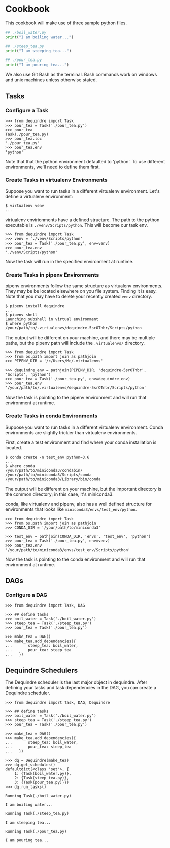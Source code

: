
# Cookbook

This cookbook will make use of three sample python files.

```boil_water.py
## ./boil_water.py
print("I am boiling water...")
```

```steep_tea.py
## ./steep_tea.py
print("I am steeping tea...")
```

```pour_tea.py
## ./pour_tea.py
print("I am pouring tea...")
```

We also use Git Bash as the terminal. Bash commands work on windows and unix machines unless otherwise stated.

## Tasks

### Configure a Task

```config-tasks-1
>>> from dequindre import Task
>>> pour_tea = Task('./pour_tea.py')
>>> pour_tea
Task(./pour_tea.py)
>>> pour_tea.loc
'./pour_tea.py'
>>> pour_tea.env
'python'
```

Note that that the python environment defaulted to 'python'. To use different environments, we'll need to define them first.

### Create Tasks in virtualenv Environments

Suppose you want to run tasks in a different virtualenv environment. Let's define a virtualenv environment:

```venv
$ virtualenv venv
...
```

virtualenv envirionments have a defined structure. The path to the python executable is `./venv/Scripts/python`. This will become our task env.

```virtualenv-task
>>> from dequindre import Task
>>> venv = './venv/Scripts/python'
>>> pour_tea = Task('./pour_tea.py', env=venv)
>>> pour_tea.env
'./venv/Scripts/python'
```

Now the task will run in the specified environment at runtime.

### Create Tasks in pipenv Environments

pipenv environments follow the same structure as virtualenv environments. They may be be located elsewhere on you file system. Finding it is easy. Note that you may have to delete your recently created `venv` directory.

```pipenv
$ pipenv install dequindre
...
$ pipenv shell
Launching subshell in virtual environment
$ where python
/your/path/to/.virtualenvs/dequindre-5srOTnbr/Scripts/python
```

The output will be different on your machine, and there may be multiple paths, but the pipenv path will include the `.virtualenvs/` directory.

```pipenv-task
>>> from dequindre import Task
>>> from os.path import join as pathjoin
>>> PIPENV_DIR = '/c/Users/Me/.virtualenvs'

>>> dequindre_env = pathjoin(PIPENV_DIR, 'dequindre-5srOTnbr', 'Scripts', 'python')
>>> pour_tea = Task('./pour_tea.py', env=dequindre_env)
>>> pour_tea.env
'/your/path/to/.virtualenvs/dequindre-5srOTnbr/Scripts/python'
```

Now the task is pointing to the pipenv environment and will run that environment at runtime.

### Create Tasks in conda Environments

Suppose you want to run tasks in a different virtualenv environment. Conda environments are slightly trickier than virtualenv environments.

First, create a test environment and find where your conda installation is located.

```conda
$ conda create -n test_env python=3.6
...
$ where conda
/your/path/to/miniconda3/condabin/
/your/path/to/miniconda3/Scripts/conda
/your/path/to/miniconda3/Library/bin/conda
```

The output will be different on your machine, but the important directory is the common directory; in this case, it's miniconda3.

conda, like virtualenv and pipenv, also has a well defined structure for environments that looks like `miniconda3/envs/test_env/python`.

```conda-task
>>> from dequindre import Task
>>> from os.path import join as pathjoin
>>> CONDA_DIR = '/your/path/to/miniconda3'

>>> test_env = pathjoin(CONDA_DIR, 'envs', 'test_env', 'python')
>>> pour_tea = Task('./pour_tea.py', env=venv)
>>> pour_tea.env
'/your/path/to/miniconda3/envs/test_env/Scripts/python'
```

Now the task is pointing to the conda environment and will run that environment at runtime.

## DAGs

### Configure a DAG

```config-dag
>>> from dequindre import Task, DAG

>>> ## define tasks
>>> boil_water = Task('./boil_water.py')
>>> steep_tea = Task('./steep_tea.py')
>>> pour_tea = Task('./pour_tea.py')

>>> make_tea = DAG()
>>> make_tea.add_dependencies({
...       steep_tea: boil_water,
...       pour_tea: steep_tea
...   })
```

## Dequindre Schedulers

The Dequindre scheduler is the last major object in dequindre. After defining your tasks and task dependencies in the DAG, you can create a Dequindre scheduler.  

```config-dequindre
>>> from dequindre import Task, DAG, Dequindre

>>> ## define tasks
>>> boil_water = Task('./boil_water.py')
>>> steep_tea = Task('./steep_tea.py')
>>> pour_tea = Task('./pour_tea.py')

>>> make_tea = DAG()
>>> make_tea.add_dependencies({
...       steep_tea: boil_water,
...       pour_tea: steep_tea
...   })

>>> dq = Dequindre(make_tea)
>>> dq.get_schedules()
defaultdict(<class 'set'>, {
    1: {Task(boil_water.py)},  
    2: {Task(steep_tea.py)},  
    3: {Task(pour_tea.py)}})
>>> dq.run_tasks()

Running Task(./boil_water.py)

I am boiling water...

Running Task(./steep_tea.py)

I am steeping tea...

Running Task(./pour_tea.py)

I am pouring tea...
```
